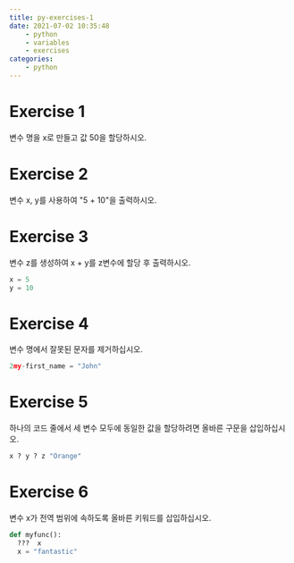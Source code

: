 ```yaml
---
title: py-exercises-1
date: 2021-07-02 10:35:48
    - python 
    - variables
    - exercises
categories: 
    - python
---
```


# Exercise 1
변수 명을 x로 만들고 값 50을 할당하시오.

# Exercise 2
변수 x, y를 사용하여 "5 + 10"을 출력하시오.

# Exercise 3
변수 z를 생성하여 x + y를 z변수에 할당 후 출력하시오.

``` python
x = 5
y = 10
```

# Exercise 4 
변수 명에서 잘못된 문자를 제거하십시오.
``` python
2my-first_name = "John"
```

# Exercise 5
하나의 코드 줄에서 세 변수 모두에 동일한 값을 할당하려면 올바른 구문을 삽입하십시오.

``` python
x ? y ? z "Orange"
```

# Exercise 6
변수 x가 전역 범위에 속하도록 올바른 키워드를 삽입하십시오.
``` python
def myfunc():
  ???  x
  x = "fantastic"
```
